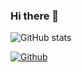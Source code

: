 ### Hi there 👋

<!--
**hohonuuli/hohonuuli** is a ✨ _special_ ✨ repository because its `README.md` (this file) appears on your GitHub profile.

Here are some ideas to get you started:

- 🔭 I’m currently working on ...
- 🌱 I’m currently learning ...
- 👯 I’m looking to collaborate on ...
- 🤔 I’m looking for help with ...
- 💬 Ask me about ...
- 📫 How to reach me: ...
- 😄 Pronouns: ...
- ⚡ Fun fact: ...
-->

![GitHub stats](https://github-readme-stats.vercel.app/api?username=hohonuuli&show_icons=true&theme=tokyonight)

[![Github](https://img.shields.io/github/followers/hohonuuli?label=Follow&style=social)](https://github.com/hohonuuli)


